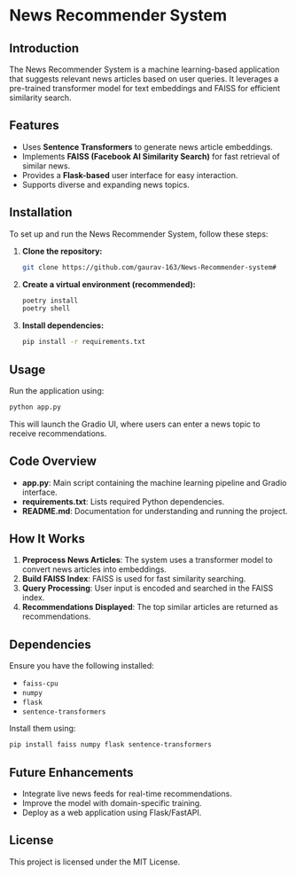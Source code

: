 # News Recommender System

## Introduction
The News Recommender System is a machine learning-based application that suggests relevant news articles based on user queries. It leverages a pre-trained transformer model for text embeddings and FAISS for efficient similarity search.

## Features
- Uses **Sentence Transformers** to generate news article embeddings.
- Implements **FAISS (Facebook AI Similarity Search)** for fast retrieval of similar news.
- Provides a **Flask-based** user interface for easy interaction.
- Supports diverse and expanding news topics.

## Installation
To set up and run the News Recommender System, follow these steps:

1. **Clone the repository:**
   ```bash
   git clone https://github.com/gaurav-163/News-Recommender-system#
   ```

2. **Create a virtual environment (recommended):**
   ```bash
   poetry install
   poetry shell
   ```

3. **Install dependencies:**
   ```bash
   pip install -r requirements.txt
   ```

## Usage
Run the application using:
```bash
python app.py
```
This will launch the Gradio UI, where users can enter a news topic to receive recommendations.

## Code Overview
- **app.py**: Main script containing the machine learning pipeline and Gradio interface.
- **requirements.txt**: Lists required Python dependencies.
- **README.md**: Documentation for understanding and running the project.

## How It Works
1. **Preprocess News Articles**: The system uses a transformer model to convert news articles into embeddings.
2. **Build FAISS Index**: FAISS is used for fast similarity searching.
3. **Query Processing**: User input is encoded and searched in the FAISS index.
4. **Recommendations Displayed**: The top similar articles are returned as recommendations.

## Dependencies
Ensure you have the following installed:
- `faiss-cpu`
- `numpy`
- `flask`
- `sentence-transformers`

Install them using:
```bash
pip install faiss numpy flask sentence-transformers
```

## Future Enhancements
- Integrate live news feeds for real-time recommendations.
- Improve the model with domain-specific training.
- Deploy as a web application using Flask/FastAPI.

## License
This project is licensed under the MIT License.

<!-- ## Contributing -->
<!-- Pull requests are welcome! For major changes, please open an issue first to discuss. -->